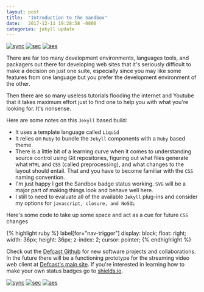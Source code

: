 ```yaml
---
layout: post
title:  "Introduction to the Sandbox"
date:   2017-12-11 19:28:58 -0800
categories: jekyll update
---
```

[![sync](http://img.shields.io/badge/sandbox-synced-blue.svg)][sandbox-sync]
[![sec](https://img.shields.io/badge/pgp-secure-green.svg)][page-sec]
[![aes](https://img.shields.io/badge/agency-nsa-orange.svg)][nsa-css]

There are far too many development environments, languages tools, and packagers out there for developing web sites that it's seriously difficult to make a decision on just one suite, especially since you may like some features from one language but you prefer the development environment of the other.

Then there are so many useless tutorials flooding the internet and Youtube that it takes maximum effort just to find one to help you with what you're looking for. It's nonsense.

[sandbox-sync]: https://defcast.github.io
[page-sec]: https://sks-keyservers.net/
[nsa-css]: https://www.nsa.gov/what-we-do/signals-intelligence/

Here are some notes on this `Jekyll` based build:

 - It uses a template language called `Liquid`
 - It relies on `Ruby` to bundle the `Jekyll` components with a `Ruby` based theme
 - There is a little bit of a learning curve when it comes to understanding source control using Git repositories, figuring out what files generate what `HTML` and `CSS` (called preprocessing), and what changes to the layout should entail. That and you have to become familiar with the `CSS` naming convention.
 - I'm just happy I got the Sandbox badge status working. `SVG` will be a major part of making things look and behave well here.
 - I still to need to evaluate all of the available `Jekyll` plug-ins and consider my options for `javascript, closure, and NoSQL`

Here's some code to take up some space and act as a cue for future `CSS` changes

{% highlight ruby %}
    label[for="nav-trigger"]
      display: block;
      float: right;
      width: 36px;
      height: 36px;
      z-index: 2;
      cursor: pointer;
{% endhighlight %}

Check out the [Defcast Github][defcast-git] for new software projects and collaborations. In the future there will be a functioning prototype for the streaming video web client at [Defcast's main site][defcast-io]. If you're interested in learning how to make your own status badges go to [shields.io][shields-io].

[![sync](http://img.shields.io/badge/sandbox-synced-blue.svg)][sandbox-sync]
[![sec](https://img.shields.io/badge/pgp-secure-green.svg)][page-sec]
[![aes](https://img.shields.io/badge/agency-nsa-orange.svg)][nsa-css]

[defcast-git]: https://github.com/defcast
[defcast-io]:  https://defcast.io
[shields-io]: https://shields.io/
